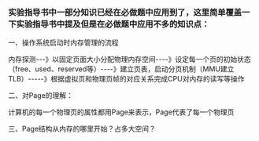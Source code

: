 ### 实验指导书中一部分知识已经在必做题中应用到了，这里简单覆盖一下实验指导书中提及但是在必做题中应用不多的知识点：

一、操作系统启动时内存管理的流程

内存探测---》以固定页面大小分配物理内存空间----》设定每一个页的初始状态（free、used、reserved等）----》建立页表，启动分页机制（MMU建立TLB）-----》根据虚拟页和物理页帧的对应关系完成CPU对内存的读写等操作

二、对Page的理解：

计算机的每一个物理页的属性都用Page来表示，Page代表了每一个物理页

三、Page结构从内存的哪里开始？占多大空间？

